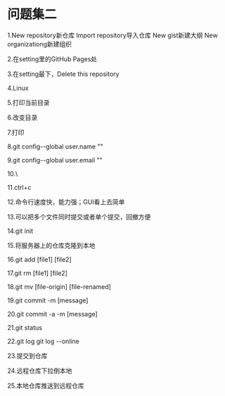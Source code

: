 # 问题集二
1.New repository新仓库
Import repository导入仓库
New gist新建大纲
New organizationg新建组织

2.在setting里的GitHub Pages处

3.在setting最下，Delete this repository

4.Linux

5.打印当前目录

6.改变目录

7.打印

8.git config--global user.name ""

9.git config--global user.email ""

10.\

11.ctrl+c

12.命令行速度快，能力强；GUI看上去简单

13.可以把多个文件同时提交或者单个提交，回撤方便

14.git init

15.将服务器上的仓库克隆到本地

16.git add [file1] [file2]

17.git rm [file1] [file2]


18.git mv [file-origin] [file-renamed]

19.git commit -m [message]

20.git commit -a -m [message]

21.git status

22.git log  git log --online

23.提交到仓库

24.远程仓库下拉倒本地

25.本地仓库推送到远程仓库

